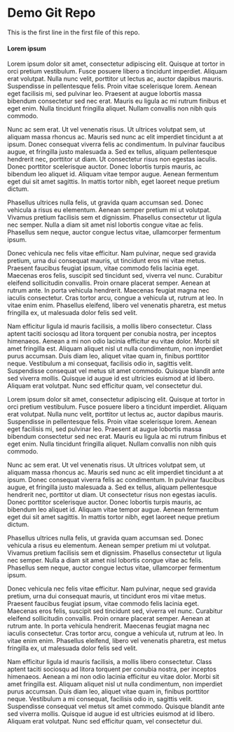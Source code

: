 # Demo Git Repo

This is the first line in the first file of this repo.

#### Lorem ipsum

Lorem ipsum dolor sit amet, consectetur adipiscing elit. Quisque at tortor in orci pretium vestibulum. Fusce posuere libero a tincidunt imperdiet. Aliquam erat volutpat. Nulla nunc velit, porttitor ut lectus ac, auctor dapibus mauris. Suspendisse in pellentesque felis. Proin vitae scelerisque lorem. Aenean eget facilisis mi, sed pulvinar leo. Praesent at augue lobortis massa bibendum consectetur sed nec erat. Mauris eu ligula ac mi rutrum finibus et eget enim. Nulla tincidunt fringilla aliquet. Nullam convallis non nibh quis commodo.

Nunc ac sem erat. Ut vel venenatis risus. Ut ultrices volutpat sem, ut aliquam massa rhoncus ac. Mauris sed nunc ac elit imperdiet tincidunt a at ipsum. Donec consequat viverra felis ac condimentum. In pulvinar faucibus augue, et fringilla justo malesuada a. Sed ex tellus, aliquam pellentesque hendrerit nec, porttitor ut diam. Ut consectetur risus non egestas iaculis. Donec porttitor scelerisque auctor. Donec lobortis turpis mauris, ac bibendum leo aliquet id. Aliquam vitae tempor augue. Aenean fermentum eget dui sit amet sagittis. In mattis tortor nibh, eget laoreet neque pretium dictum.

Phasellus ultrices nulla felis, ut gravida quam accumsan sed. Donec vehicula a risus eu elementum. Aenean semper pretium mi ut volutpat. Vivamus pretium facilisis sem et dignissim. Phasellus consectetur ut ligula nec semper. Nulla a diam sit amet nisl lobortis congue vitae ac felis. Phasellus sem neque, auctor congue lectus vitae, ullamcorper fermentum ipsum.

Donec vehicula nec felis vitae efficitur. Nam pulvinar, neque sed gravida pretium, urna dui consequat mauris, ut tincidunt eros mi vitae metus. Praesent faucibus feugiat ipsum, vitae commodo felis lacinia eget. Maecenas eros felis, suscipit sed tincidunt sed, viverra vel nunc. Curabitur eleifend sollicitudin convallis. Proin ornare placerat semper. Aenean at rutrum ante. In porta vehicula hendrerit. Maecenas feugiat magna nec iaculis consectetur. Cras tortor arcu, congue a vehicula ut, rutrum at leo. In vitae enim enim. Phasellus eleifend, libero vel venenatis pharetra, est metus fringilla ex, ut malesuada dolor felis sed velit.

Nam efficitur ligula id mauris facilisis, a mollis libero consectetur. Class aptent taciti sociosqu ad litora torquent per conubia nostra, per inceptos himenaeos. Aenean a mi non odio lacinia efficitur eu vitae dolor. Morbi sit amet fringilla est. Aliquam aliquet nisl ut nulla condimentum, non imperdiet purus accumsan. Duis diam leo, aliquet vitae quam in, finibus porttitor neque. Vestibulum a mi consequat, facilisis odio in, sagittis velit. Suspendisse consequat vel metus sit amet commodo. Quisque blandit ante sed viverra mollis. Quisque id augue id est ultricies euismod at id libero. Aliquam erat volutpat. Nunc sed efficitur quam, vel consectetur dui.

Lorem ipsum dolor sit amet, consectetur adipiscing elit. Quisque at tortor in orci pretium vestibulum. Fusce posuere libero a tincidunt imperdiet. Aliquam erat volutpat. Nulla nunc velit, porttitor ut lectus ac, auctor dapibus mauris. Suspendisse in pellentesque felis. Proin vitae scelerisque lorem. Aenean eget facilisis mi, sed pulvinar leo. Praesent at augue lobortis massa bibendum consectetur sed nec erat. Mauris eu ligula ac mi rutrum finibus et eget enim. Nulla tincidunt fringilla aliquet. Nullam convallis non nibh quis commodo.

Nunc ac sem erat. Ut vel venenatis risus. Ut ultrices volutpat sem, ut aliquam massa rhoncus ac. Mauris sed nunc ac elit imperdiet tincidunt a at ipsum. Donec consequat viverra felis ac condimentum. In pulvinar faucibus augue, et fringilla justo malesuada a. Sed ex tellus, aliquam pellentesque hendrerit nec, porttitor ut diam. Ut consectetur risus non egestas iaculis. Donec porttitor scelerisque auctor. Donec lobortis turpis mauris, ac bibendum leo aliquet id. Aliquam vitae tempor augue. Aenean fermentum eget dui sit amet sagittis. In mattis tortor nibh, eget laoreet neque pretium dictum.

Phasellus ultrices nulla felis, ut gravida quam accumsan sed. Donec vehicula a risus eu elementum. Aenean semper pretium mi ut volutpat. Vivamus pretium facilisis sem et dignissim. Phasellus consectetur ut ligula nec semper. Nulla a diam sit amet nisl lobortis congue vitae ac felis. Phasellus sem neque, auctor congue lectus vitae, ullamcorper fermentum ipsum.

Donec vehicula nec felis vitae efficitur. Nam pulvinar, neque sed gravida pretium, urna dui consequat mauris, ut tincidunt eros mi vitae metus. Praesent faucibus feugiat ipsum, vitae commodo felis lacinia eget. Maecenas eros felis, suscipit sed tincidunt sed, viverra vel nunc. Curabitur eleifend sollicitudin convallis. Proin ornare placerat semper. Aenean at rutrum ante. In porta vehicula hendrerit. Maecenas feugiat magna nec iaculis consectetur. Cras tortor arcu, congue a vehicula ut, rutrum at leo. In vitae enim enim. Phasellus eleifend, libero vel venenatis pharetra, est metus fringilla ex, ut malesuada dolor felis sed velit.

Nam efficitur ligula id mauris facilisis, a mollis libero consectetur. Class aptent taciti sociosqu ad litora torquent per conubia nostra, per inceptos himenaeos. Aenean a mi non odio lacinia efficitur eu vitae dolor. Morbi sit amet fringilla est. Aliquam aliquet nisl ut nulla condimentum, non imperdiet purus accumsan. Duis diam leo, aliquet vitae quam in, finibus porttitor neque. Vestibulum a mi consequat, facilisis odio in, sagittis velit. Suspendisse consequat vel metus sit amet commodo. Quisque blandit ante sed viverra mollis. Quisque id augue id est ultricies euismod at id libero. Aliquam erat volutpat. Nunc sed efficitur quam, vel consectetur dui.
